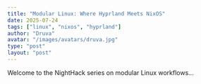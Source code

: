 ```yaml
---
title: "Modular Linux: Where Hyprland Meets NixOS"
date: 2025-07-24
tags: ["linux", "nixos", "hyprland"]
author: "Druva"
avatar: "/images/avatars/druva.jpg"
type: "post"
layout: "post"
---
```

Welcome to the NightHack series on modular Linux workflows...
